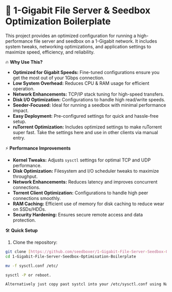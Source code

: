 # 🚀 1-Gigabit File Server & Seedbox Optimization Boilerplate

This project provides an optimized configuration for running a high-performance file server and seedbox on a 1-Gigabit network. It includes system tweaks, networking optimizations, and application settings to maximize speed, efficiency, and reliability.

🔥 **Why Use This?**

* **Optimized for Gigabit Speeds:** Fine-tuned configurations ensure you get the most out of your 1Gbps connection.
* **Low System Overhead:** Reduces CPU & RAM usage for efficient operation.
* **Network Enhancements:** TCP/IP stack tuning for high-speed transfers.
* **Disk I/O Optimization:** Configurations to handle high read/write speeds.
* **Seeder-Focused:** Ideal for running a seedbox with minimal performance impact.
* **Easy Deployment:** Pre-configured settings for quick and hassle-free setup.
* **ruTorrent Optimization:** Includes optimized settings to make ruTorrent super fast. Take the settings here and use in other clients via manual entry.

⚡ **Performance Improvements**

* **Kernel Tweaks:** Adjusts `sysctl` settings for optimal TCP and UDP performance.
* **Disk Optimization:** Filesystem and I/O scheduler tweaks to maximize throughput.
* **Network Enhancements:** Reduces latency and improves concurrent connections.
* **Torrent Client Optimization:** Configurations to handle high peer connections smoothly.
* **RAM Caching:** Efficient use of memory for disk caching to reduce wear on SSDs/HDDs.
* **Security Hardening:** Ensures secure remote access and data protection.

🛠️ **Quick Setup**

1. Clone the repository:

```bash
git clone [https://github.com/seedboxer/1-Gigabit-File-Server-Seedbox-Optimisation-Boilerplate.git](https://github.com/seedboxer/1-Gigabit-File-Server-Seedbox-Optimisation-Boilerplate.git)
cd 1-Gigabit-File-Server-Seedbox-Optimisation-Boilerplate

mv -f sysctl.conf /etc/

sysctl -P or reboot.

Alternatively just copy past systcl into your /etc/sysctl.conf using Nano, vim etc.
